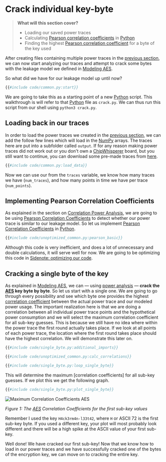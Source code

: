 # Crack individual key-byte

> **What will this section cover?**
>
> * Loading our saved power traces
> * Calculating [Pearson correlation
>   coefficients][PCC CPA] in [Python]
> * Finding the highest [Pearson correlation
>   coefficient][PCC CPA] for a byte of the key used

After creating files containing multiple power traces in the [previous
section](./capture.md), we can now start analyzing our traces and attempt to
crack some bytes with the leakage model we defined in [Modeling
AES](./modeling.md).

So what did we have for our leakage model up until now?

```python
{{#include code/common.py:start}}
```

We are going to take this as a starting point of a new [Python] script. This
walkthrough is will refer to that [Python] file as `crack.py`. We can thus run
this script from our shell using `python3 crack.py`.

## Loading back in our traces

In order to load the power traces we created in the [previous
section](./capture.md), we can add the follow few lines which will load in the
[NumPy] arrays. The traces here are put into a subfolder called `output`. If for
any reason making power traces did not work out or you don't own a
[ChipWhisperer] board, but you still want to continue, you can download some
pre-made traces from
[here](https://github.com/coastalwhite/intro-power-analysis/tree/main/datasets/aes/premade).

```python
{{#include code/common.py:load_data}}
```

Now we can use our from the `traces` variable, we know how many traces we have
(`num_traces`), and how many points in time we have per trace (`num_points`).

## Implementing Pearson Correlation Coefficients

As explained in the section on [Correlation Power Analysis](./cpa.md), we are
going to be using [Pearson Correlation Coefficients][PCC CPA] to detect whether
our power trace is similar to our leakage model. So let us implement [Pearson
Correlation Coefficients][PCC CPA] in [Python].

```python
{{#include code/unoptimized_common.py:pearson_basic}}
```

Although this code is very inefficient, and does a lot of unnecessary and double
calculations, it will serve well for now. We are going to be optimizing this
code in [Sidenote: optimizing our code](./optimization.md).

## Cracking a single byte of the key

As explained in [Modeling AES](./modeling.md), we can — using [power analysis] —
__crack the [AES] key byte by byte__. So let us start with a single one. We are
going to go through every possibility and see which byte one provides the
highest [correlation coefficient] between the actual power trace and our modeled
power usage. The important realization here is that we are doing a correlation
between all individual power trace points and the hypothetical power consumption
and we will select the maximum correlation coefficient for all sub-key guesses.
This is because we still have no idea where within the power trace the first
round actually takes place. If we look at all points of each power trace, the
location where the first round takes place should have the highest correlation.
We will demonstrate this later on.

```python
{{#include code/single_byte.py:additional_imports}}

{{#include code/unoptimized_common.py:calc_correlations}}

{{#include code/single_byte.py:loop_single_byte}}
```

This will determine the maximum [correlation coefficients] for all sub-key guesses.
If we plot this we get the following graph.

```python
{{#include code/single_byte.py:plot_single_byte}}
```

![Maximum Correlation Coefficients
AES](../assets/aes_max_correlation_coefficients.png)

_Figure 1: The [AES] Correlation Coefficients for the first sub-key values_

Remember I used the key `H4ck3rm4n-l33t42`, where `H` or ASCII 72 is the first
sub-key byte. If you used a different key, your plot will most probably look
different and there will be a high spike at the ASCII value of your first
sub-key.

Well done! We have cracked our first sub-key! Now that we know how to load in
our power traces and we have successfully cracked one of the bytes of the
encryption key, we can move on to cracking the entire key.

[Python]: https://en.wikipedia.org/wiki/Python_(programming_language)
[C]: https://en.wikipedia.org/wiki/Python_(programming_language)
[RSA]: https://en.wikipedia.org/wiki/RSA_(cryptosystem)
[AES]: https://nl.wikipedia.org/wiki/Advanced_Encryption_Standard
[XOR]: https://en.wikipedia.org/wiki/Exclusive_or
[Rijndael block cipher]: https://nl.wikipedia.org/wiki/Advanced_Encryption_Standard
[Power analysis]: https://en.wikipedia.org/wiki/Power_analysis
[ChipWhisperer]: https://github.com/newaetech/chipwhisperer
[Side-Channel analysis]: https://en.wikipedia.org/wiki/Side-channel_attack
[TQDM]: https://github.com/tqdm/tqdm
[NumPy]: https://numpy.org/
[Ubuntu]: https://en.wikipedia.org/wiki/Ubuntu
[Debian]: https://en.wikipedia.org/wiki/Debian
[ArchLinux]: https://en.wikipedia.org/wiki/Arch_Linux
[Manjaro]: https://en.wikipedia.org/wiki/Manjaro
[matplotlib]: https://matplotlib.org/
[pip]: https://pypi.org/project/pip/
[make]: https://en.wikipedia.org/wiki/Make_(software)
[libusb]: https://en.wikipedia.org/wiki/Libusb
[SimpleSerial C Template]: https://github.com/coastalwhite/simpleserial-c-template
[SimpleSerial]: https://chipwhisperer.readthedocs.io/en/latest/simpleserial.html
[CW Lite ARM]: https://www.newae.com/products/NAE-CWLITE-ARM
[ARM toolchain]: https://developer.arm.com/tools-and-software/open-source-software/developer-tools/gnu-toolchain/gnu-rm/downloads
[Simple Power analysis]: https://en.wikipedia.org/wiki/Power_analysis#Simple_power_analysis
[Differential Power analysis]: https://en.wikipedia.org/wiki/Power_analysis#Differential_power_analysis
[injective]: https://en.wikipedia.org/wiki/Injective_function
[Rijndael S-Box]: https://en.wikipedia.org/wiki/Rijndael_S-box
[correlate]: https://en.wikipedia.org/wiki/Correlation_and_dependence
[correlation]: https://en.wikipedia.org/wiki/Correlation_and_dependence
[correlation coefficient]: https://en.wikipedia.org/wiki/Pearson_correlation_coefficient
[pearson correlation coefficient]: https://en.wikipedia.org/wiki/Pearson_correlation_coefficient
[covariance]: https://en.wikipedia.org/wiki/Covariance
[standard deviation]: https://en.wikipedia.org/wiki/Standard_deviation
[mean]: https://en.wikipedia.org/wiki/Mean
[PCC CPA]: ./cpa.md#pearson-correlation-coefficients

